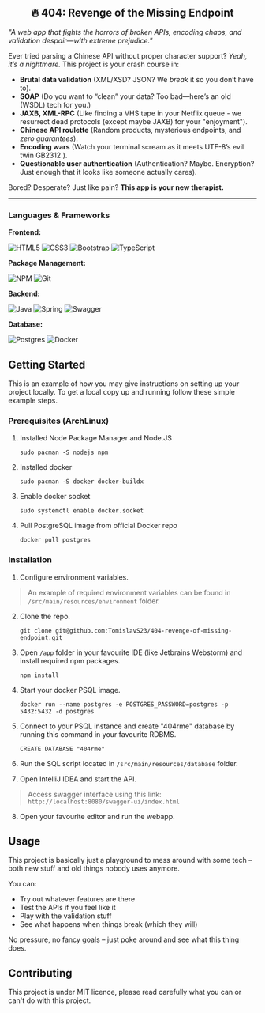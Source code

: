 <div align="center">
<h2 style="text-align: center;">🔥 404: Revenge of the Missing Endpoint</h2>
</div>

*"A web app that fights the horrors of broken APIs, encoding chaos, and validation despair—with extreme prejudice."*

Ever tried parsing a Chinese API without proper character support? *Yeah, it’s a nightmare.* This project is your crash
course in:

- **Brutal data validation** (XML/XSD? JSON? We *break* it so you don’t have to).
- **SOAP** (Do you want to “clean” your data? Too bad—here’s an old (WSDL) tech for you.)
- **JAXB, XML-RPC** (Like finding a VHS tape in your Netflix queue - we resurrect dead protocols (except maybe JAXB) for
  your "enjoyment").
- **Chinese API roulette** (Random products, mysterious endpoints, and *zero guarantees*).
- **Encoding wars** (Watch your terminal scream as it meets UTF-8’s evil twin GB2312.).
- **Questionable user authentication** (Authentication? Maybe. Encryption? Just enough that it looks like someone
  actually cares).

Bored? Desperate? Just like pain? **This app is your new therapist.**

---

### Languages & Frameworks

**Frontend:**

![HTML5](https://img.shields.io/badge/html5-%23E34F26.svg?style=for-the-badge&logo=html5&logoColor=white)
![CSS3](https://img.shields.io/badge/css3-%231572B6.svg?style=for-the-badge&logo=css3&logoColor=white)
![Bootstrap](https://img.shields.io/badge/bootstrap-%238511FA.svg?style=for-the-badge&logo=bootstrap&logoColor=white)
![TypeScript](https://img.shields.io/badge/typescript-%23007ACC.svg?style=for-the-badge&logo=typescript&logoColor=white)

**Package Management:**

![NPM](https://img.shields.io/badge/NPM-%23CB3837.svg?style=for-the-badge&logo=npm&logoColor=white)
![Git](https://img.shields.io/badge/git-%23F05033.svg?style=for-the-badge&logo=git&logoColor=white)

**Backend:**

![Java](https://img.shields.io/badge/java-%23ED8B00.svg?style=for-the-badge&logo=openjdk&logoColor=white)
![Spring](https://img.shields.io/badge/spring-%236DB33F.svg?style=for-the-badge&logo=spring&logoColor=white)
![Swagger](https://img.shields.io/badge/-Swagger-%23Clojure?style=for-the-badge&logo=swagger&logoColor=white)

**Database:**

![Postgres](https://img.shields.io/badge/postgres-%23316192.svg?style=for-the-badge&logo=postgresql&logoColor=white)
![Docker](https://img.shields.io/badge/docker-%230db7ed.svg?style=for-the-badge&logo=docker&logoColor=white)



<!-- GETTING STARTED -->

## Getting Started

This is an example of how you may give instructions on setting up your project locally.
To get a local copy up and running follow these simple example steps.

### Prerequisites (ArchLinux)

1. Installed Node Package Manager and Node.JS

    ```shell
    sudo pacman -S nodejs npm
    ```

2. Installed docker

    ```shell
    sudo pacman -S docker docker-buildx
    ```

3. Enable docker socket

    ```shell
    sudo systemctl enable docker.socket
    ```

4. Pull PostgreSQL image from official Docker repo

    ```shell
    docker pull postgres
    ```

### Installation

1. Configure environment variables.

> An example of required environment variables can be found in `/src/main/resources/environment` folder.

2. Clone the repo.
   ```shell
   git clone git@github.com:TomislavS23/404-revenge-of-missing-endpoint.git
   ```
3. Open `/app` folder in your favourite IDE (like Jetbrains Webstorm) and install required npm packages.
   ```shell
   npm install
   ```
4. Start your docker PSQL image.
   ```shell
   docker run --name postgres -e POSTGRES_PASSWORD=postgres -p 5432:5432 -d postgres
   ```
5. Connect to your PSQL instance and create "404rme" database by running this command in your favourite RDBMS.

   ```postgresql
   CREATE DATABASE "404rme"
   ```
6. Run the SQL script located in `/src/main/resources/database` folder.
7. Open IntelliJ IDEA and start the API.

> Access swagger interface using this link: `http://localhost:8080/swagger-ui/index.html`

8. Open your favourite editor and run the webapp.

## Usage

This project is basically just a playground to mess around with some tech – both new stuff and old things nobody uses
anymore.

You can:

- Try out whatever features are there
- Test the APIs if you feel like it
- Play with the validation stuff
- See what happens when things break (which they will)

No pressure, no fancy goals – just poke around and see what this thing does.

## Contributing

This project is under MIT licence, please read carefully what you can or can't do with this project.